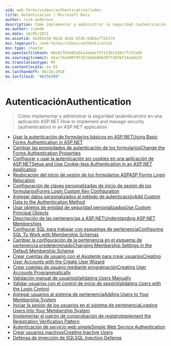 ```yaml
---
uid: web-forms/videos/authentication/index
title: Autenticación | Microsoft Docs
author: rick-anderson
description: Cómo implementar y administrar la seguridad (autenticación) en una aplicación ASP.NET.
ms.author: riande
ms.date: 10/05/2011
ms.assetid: 4a365e58-9b18-4bd2-bfd5-6981e7f2e179
msc.legacyurl: /web-forms/videos/authentication
msc.type: chapter
ms.openlocfilehash: 00a91f03e05a56a3ebbe75f113b1330cffc57a99
ms.sourcegitcommit: 45ac74e400f9f2b7dbded66297730f6f14a4eb25
ms.translationtype: MT
ms.contentlocale: es-ES
ms.lasthandoff: 08/16/2018
ms.locfileid: "48256399"
---
```

<a name="authentication"></a><span data-ttu-id="b13cd-103">Autenticación</span><span class="sxs-lookup"><span data-stu-id="b13cd-103">Authentication</span></span>
====================
> <span data-ttu-id="b13cd-104">Cómo implementar y administrar la seguridad (autenticación) en una aplicación ASP.NET.</span><span class="sxs-lookup"><span data-stu-id="b13cd-104">How to implement and manage security (authentication) in an ASP.NET application.</span></span>


- [<span data-ttu-id="b13cd-105">Usar la autenticación de formularios básicos en ASP.NET</span><span class="sxs-lookup"><span data-stu-id="b13cd-105">Using Basic Forms Authentication in ASP.NET</span></span>](using-basic-forms-authentication-in-aspnet.md)
- [<span data-ttu-id="b13cd-106">Cambiar las propiedades de autenticación de los formularios</span><span class="sxs-lookup"><span data-stu-id="b13cd-106">Change the Forms Authentication Properties</span></span>](how-to-change-the-forms-authentication-properties.md)
- [<span data-ttu-id="b13cd-107">Configurar y usar la autenticación sin cookies en una aplicación de ASP.NET</span><span class="sxs-lookup"><span data-stu-id="b13cd-107">Setup and Use Cookie-less Authentication in an ASP.NET Application</span></span>](how-to-setup-and-use-cookie-less-authentication-in-an-aspnet-application.md)
- [<span data-ttu-id="b13cd-108">Reubicación del inicio de sesión de los formularios ASP</span><span class="sxs-lookup"><span data-stu-id="b13cd-108">ASP Forms Login Relocation</span></span>](asp-forms-login-relocation.md)
- [<span data-ttu-id="b13cd-109">Configuración de claves personalizadas de inicio de sesión de los formularios</span><span class="sxs-lookup"><span data-stu-id="b13cd-109">Forms Login Custom Key Configuration</span></span>](forms-login-custom-key-configuration.md)
- [<span data-ttu-id="b13cd-110">Agregar datos personalizados al método de autenticación</span><span class="sxs-lookup"><span data-stu-id="b13cd-110">Add Custom Data to the Authentication Method</span></span>](add-custom-data-to-the-authentication-method.md)
- [<span data-ttu-id="b13cd-111">Usar objetos de entidad de seguridad personalizados</span><span class="sxs-lookup"><span data-stu-id="b13cd-111">Use Custom Principal Objects</span></span>](use-custom-principal-objects.md)
- [<span data-ttu-id="b13cd-112">Descripción de las pertenencias a ASP.NET</span><span class="sxs-lookup"><span data-stu-id="b13cd-112">Understanding ASP.NET Memberships</span></span>](understanding-aspnet-memberships.md)
- [<span data-ttu-id="b13cd-113">Configurar SQL para trabajar con esquemas de pertenencia</span><span class="sxs-lookup"><span data-stu-id="b13cd-113">Configuring SQL To Work with Membership Schemas</span></span>](configuring-sql-to-work-with-membership-schemas.md)
- [<span data-ttu-id="b13cd-114">Cambiar la configuración de la pertenencia en el esquema de pertenencia predeterminado</span><span class="sxs-lookup"><span data-stu-id="b13cd-114">Changing Membership Settings in the Default Membership Schema</span></span>](changing-membership-settings-in-the-default-membership-schema.md)
- [<span data-ttu-id="b13cd-115">Crear cuentas de usuario con el Asistente para crear usuarios</span><span class="sxs-lookup"><span data-stu-id="b13cd-115">Creating User Accounts with the Create User Wizard</span></span>](creating-user-accounts-with-the-create-user-wizard.md)
- [<span data-ttu-id="b13cd-116">Crear cuentas de usuario mediante programación</span><span class="sxs-lookup"><span data-stu-id="b13cd-116">Creating User Accounts Programmatically</span></span>](creating-user-accounts-programmatically.md)
- [<span data-ttu-id="b13cd-117">Validación manual de usuarios</span><span class="sxs-lookup"><span data-stu-id="b13cd-117">Validating Users Manually</span></span>](validating-users-manually.md)
- [<span data-ttu-id="b13cd-118">Validar usuarios con el control de inicio de sesión</span><span class="sxs-lookup"><span data-stu-id="b13cd-118">Validating Users with the Login Control</span></span>](validating-users-with-the-login-control.md)
- [<span data-ttu-id="b13cd-119">Agregar usuarios al sistema de pertenencia</span><span class="sxs-lookup"><span data-stu-id="b13cd-119">Adding Users to Your Membership System</span></span>](adding-users-to-your-membership-system.md)
- [<span data-ttu-id="b13cd-120">Iniciar la sesión de los usuarios en el sistema de pertenencia</span><span class="sxs-lookup"><span data-stu-id="b13cd-120">Logging Users Into Your Membership System</span></span>](logging-users-into-your-membership-system.md)
- [<span data-ttu-id="b13cd-121">Implementar el patrón de comprobación de registro</span><span class="sxs-lookup"><span data-stu-id="b13cd-121">Implement the Registration Verification Pattern</span></span>](implement-the-registration-verification-pattern.md)
- [<span data-ttu-id="b13cd-122">Autenticación de servicio web simple</span><span class="sxs-lookup"><span data-stu-id="b13cd-122">Simple Web Service Authentication</span></span>](simple-web-service-authentication.md)
- [<span data-ttu-id="b13cd-123">Crear usuarios inactivos</span><span class="sxs-lookup"><span data-stu-id="b13cd-123">Creating Inactive Users</span></span>](creating-inactive-users.md)
- [<span data-ttu-id="b13cd-124">Defensa de inyección de SQL</span><span class="sxs-lookup"><span data-stu-id="b13cd-124">SQL Injection Defense</span></span>](sql-injection-defense.md)
